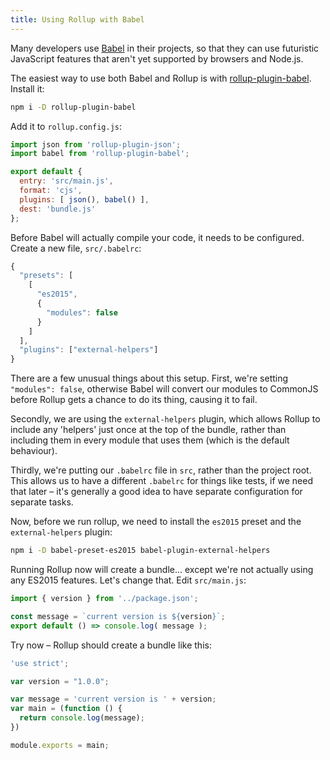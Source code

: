 ```yaml
---
title: Using Rollup with Babel
---
```


Many developers use [Babel](https://babeljs.io/) in their projects, so that they can use futuristic JavaScript features that aren't yet supported by browsers and Node.js.

The easiest way to use both Babel and Rollup is with [rollup-plugin-babel](https://github.com/rollup/rollup-plugin-babel). Install it:

```bash
npm i -D rollup-plugin-babel
```

Add it to `rollup.config.js`:

```js
import json from 'rollup-plugin-json';
import babel from 'rollup-plugin-babel';

export default {
  entry: 'src/main.js',
  format: 'cjs',
  plugins: [ json(), babel() ],
  dest: 'bundle.js'
};
```

Before Babel will actually compile your code, it needs to be configured. Create a new file, `src/.babelrc`:

```js
{
  "presets": [
    [
      "es2015",
      {
        "modules": false
      }
    ]
  ],
  "plugins": ["external-helpers"]
}
```

There are a few unusual things about this setup. First, we're setting `"modules": false`, otherwise Babel will convert our modules to CommonJS before Rollup gets a chance to do its thing, causing it to fail.

Secondly, we are using the `external-helpers` plugin, which allows Rollup to include any 'helpers' just once at the top of the bundle, rather than including them in every module that uses them (which is the default behaviour).

Thirdly, we're putting our `.babelrc` file in `src`, rather than the project root. This allows us to have a different `.babelrc` for things like tests, if we need that later – it's generally a good idea to have separate configuration for separate tasks.

Now, before we run rollup, we need to install the `es2015` preset and the `external-helpers` plugin:

```bash
npm i -D babel-preset-es2015 babel-plugin-external-helpers
```

Running Rollup now will create a bundle... except we're not actually using any ES2015 features. Let's change that. Edit `src/main.js`:

```js
import { version } from '../package.json';

const message = `current version is ${version}`;
export default () => console.log( message );
```

Try now – Rollup should create a bundle like this:

```js
'use strict';

var version = "1.0.0";

var message = 'current version is ' + version;
var main = (function () {
  return console.log(message);
})

module.exports = main;
```
